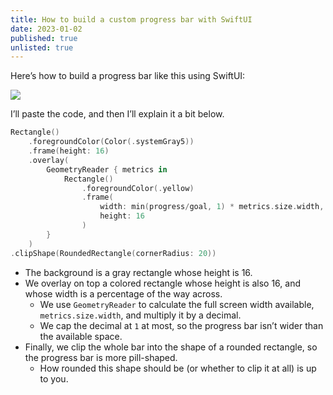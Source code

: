```yaml
---
title: How to build a custom progress bar with SwiftUI
date: 2023-01-02
published: true
unlisted: true
---
```


Here’s how to build a progress bar like this using SwiftUI:

![](/posts/swiftui-progress-bar/IMG_88EACB3DF4C6-1.jpeg)

I’ll paste the code, and then I’ll explain it a bit below.

```swift
Rectangle()
	.foregroundColor(Color(.systemGray5))
	.frame(height: 16)
	.overlay(
		GeometryReader { metrics in
			Rectangle()
				.foregroundColor(.yellow)
				.frame(
					width: min(progress/goal, 1) * metrics.size.width,
					height: 16
				)
		}
	)
.clipShape(RoundedRectangle(cornerRadius: 20))
```

- The background is a gray rectangle whose height is 16.
- We overlay on top a colored rectangle whose height is also 16, and whose width is a percentage of the way across.
  - We use `GeometryReader` to calculate the full screen width available, `metrics.size.width`, and multiply it by a decimal.
  - We cap the decimal at `1` at most, so the progress bar isn’t wider than the available space.
- Finally, we clip the whole bar into the shape of a rounded rectangle, so the progress bar is more pill-shaped.
  - How rounded this shape should be (or whether to clip it at all) is up to you.

